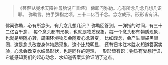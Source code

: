 > 《菩萨从兜术天降神母胎说广普经》
> 佛即问弥勒。心有所念几念几想几识耶。
> 弥勒言。拍手弹指之顷。三十二亿百千念。念念成形。形形皆有识。

佛闻弥勒，心有所念头，有几念几想几识？
弥勒回答到，一弹指的时间，有三十二亿百千念，
每个念头都有形象，也就是物质现象，每一个念头都有物质现象，也就是境随心转，周围环境物质会随着心念转变，
比如淫念，会产生眼袋黑眼圈，这是念头改变身体物质现象，这个比较明显，
还有日本江本胜水知道答案实验，心念会改变水结晶形状，也是同样的道理，
&nbsp;
形形皆有识：物质有受想行识，它能感知我们的起心动念，水知道答案实验证明了这点。


